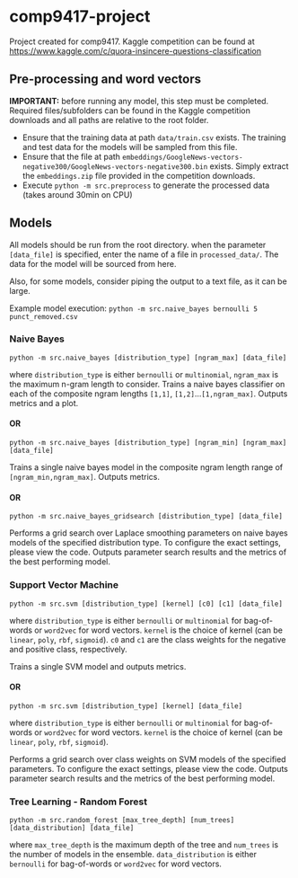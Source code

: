 # comp9417-project
Project created for comp9417. Kaggle competition can be found at https://www.kaggle.com/c/quora-insincere-questions-classification 

## Pre-processing and word vectors
**IMPORTANT:** before running any model, this step must be completed. Required files/subfolders can be found in the Kaggle competition downloads and all paths are relative to the root folder. 
- Ensure that the training data at path `data/train.csv` exists. The training and test data for the models will be sampled from this file. 
- Ensure that the file at path `embeddings/GoogleNews-vectors-negative300/GoogleNews-vectors-negative300.bin` exists. Simply extract the `embeddings.zip` file provided in the competition downloads.
- Execute `python -m src.preprocess` to generate the processed data (takes around 30min on CPU)

## Models
All models should be run from the root directory. when the parameter `[data_file]` is specified, enter the name of a file in `processed_data/`. The data for the model will be sourced from here. 

Also, for some models, consider piping the output to a text file, as it can be large. 

Example model execution: `python -m src.naive_bayes bernoulli 5 punct_removed.csv`

### Naive Bayes

`python -m src.naive_bayes [distribution_type] [ngram_max] [data_file]`

where `distribution_type` is either `bernoulli` or `multinomial`, `ngram_max` is the maximum n-gram length to consider. Trains a naive bayes classifier on each of the composite ngram lengths `[1,1]`, `[1,2]`...`[1,ngram_max]`. Outputs metrics and a plot. 

#### OR

`python -m src.naive_bayes [distribution_type] [ngram_min] [ngram_max] [data_file]`

Trains a single naive bayes model in the composite ngram length range of `[ngram_min,ngram_max]`. Outputs metrics. 

#### OR

`python -m src.naive_bayes_gridsearch [distribution_type] [data_file]`

Performs a grid search over Laplace smoothing parameters on naive bayes models of the specified distribution type. To configure the exact settings, please view the code. Outputs parameter search results and the metrics of the best performing model. 

### Support Vector Machine

`python -m src.svm [distribution_type] [kernel] [c0] [c1] [data_file]`

where `distribution_type` is either `bernoulli` or `multinomial` for bag-of-words or `word2vec` for word vectors. `kernel` is the choice of kernel (can be `linear`, `poly`, `rbf`, `sigmoid`). `c0` and `c1` are the class weights for the negative and positive class, respectively. 

Trains a single SVM model and outputs metrics. 

#### OR

`python -m src.svm [distribution_type] [kernel] [data_file]`

where `distribution_type` is either `bernoulli` or `multinomial` for bag-of-words or `word2vec` for word vectors. `kernel` is the choice of kernel (can be `linear`, `poly`, `rbf`, `sigmoid`). 

Performs a grid search over class weights on SVM models of the specified parameters. To configure the exact settings, please view the code. Outputs parameter search results and the metrics of the best performing model. 

### Tree Learning - Random Forest

`python -m src.random_forest [max_tree_depth] [num_trees] [data_distribution] [data_file]`

where `max_tree_depth` is the maximum depth of the tree and `num_trees` is the number of models in the ensemble. `data_distribution` is either `bernoulli` for bag-of-words or `word2vec` for word vectors. 